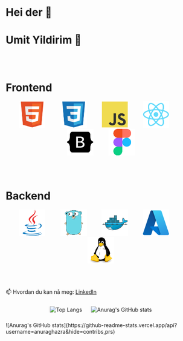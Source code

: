 <p align="center">
  
# Hei der 👋

# Umit Yildirim 🚀

</p>

<br><br>

<p align="center">

# Frontend

</p>

<p align="center">
<img src="https://raw.githubusercontent.com/devicons/devicon/master/icons/html5/html5-original.svg" alt="html5" width="70" height="70"/>&nbsp;&nbsp;&nbsp;&nbsp;&nbsp;&nbsp;&nbsp;&nbsp;&nbsp; 
<img src="https://raw.githubusercontent.com/devicons/devicon/master/icons/css3/css3-original.svg" alt="css3" width="70" height="70"/>&nbsp;&nbsp;&nbsp;&nbsp;&nbsp;&nbsp;&nbsp;&nbsp;&nbsp;
<img src="https://raw.githubusercontent.com/devicons/devicon/master/icons/javascript/javascript-original.svg" alt="javascript" width="70" height="70"/>&nbsp;&nbsp;&nbsp;&nbsp;&nbsp;&nbsp;&nbsp;&nbsp;&nbsp;
<img src="https://raw.githubusercontent.com/devicons/devicon/master/icons/react/react-original.svg" alt="react" width="70" height="70"/>&nbsp;&nbsp;&nbsp;&nbsp;&nbsp;&nbsp;&nbsp;&nbsp;&nbsp; 
<img src="https://raw.githubusercontent.com/devicons/devicon/master/icons/bootstrap/bootstrap-plain.svg" alt="bootstrap" width="70" height="70"/>&nbsp;&nbsp;&nbsp;&nbsp;&nbsp;&nbsp;&nbsp;&nbsp;&nbsp; 
<img src="https://raw.githubusercontent.com/devicons/devicon/master/icons/figma/figma-original.svg" alt="figma" width="70" height="70"/>
</p>

<br><br>

<p align="center">

# Backend

</p>

<p align="center">
<img src="https://raw.githubusercontent.com/devicons/devicon/master/icons/java/java-original.svg" alt="java" width="70" height="70"/>&nbsp;&nbsp;&nbsp;&nbsp;&nbsp;&nbsp;&nbsp;&nbsp;&nbsp; 
<img src="https://raw.githubusercontent.com/devicons/devicon/master/icons/go/go-original.svg" alt="golang" width="70" height="70"/>&nbsp;&nbsp;&nbsp;&nbsp;&nbsp;&nbsp;&nbsp;&nbsp;&nbsp; 
<img src="https://raw.githubusercontent.com/devicons/devicon/master/icons/docker/docker-original.svg" alt="docker" width="70" height="70"/>&nbsp;&nbsp;&nbsp;&nbsp;&nbsp;&nbsp;&nbsp;&nbsp;&nbsp; 
<img src="https://raw.githubusercontent.com/devicons/devicon/master/icons/azure/azure-original.svg" alt="azure" width="70" height="70"/>&nbsp;&nbsp;&nbsp;&nbsp;&nbsp;&nbsp;&nbsp;&nbsp;&nbsp; 
<img src="https://raw.githubusercontent.com/devicons/devicon/master/icons/linux/linux-original.svg" alt="linux" width="70" height="70"/>
</p>

<br><br>

<p align="center">

📫 Hvordan du kan nå meg: [LinkedIn](https://www.linkedin.com/in/umit-yildirim57/)

</p>

<p align="center">
  <img src="https://github-readme-stats.vercel.app/api/top-langs/?username=yildirimsinop&layout=pie" alt="Top Langs" height="150" style="margin:10px" />
  <img src="https://github-readme-stats.vercel.app/api?username=yildirimsinop&hide=contribs,prs" alt="Anurag's GitHub stats" height="150" style="margin:10px" />
</p>
![Anurag's GitHub stats](https://github-readme-stats.vercel.app/api?username=anuraghazra&hide=contribs,prs)
